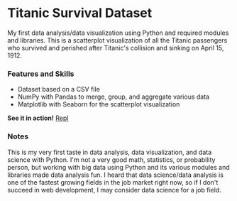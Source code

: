 # Titanic Survival Dataset
My first data analysis/data visualization using Python and required modules and libraries. This is a scatterplot visualization of all the Titanic passengers who survived and perished after Titanic's collision and sinking on April 15, 1912.

### Features and Skills
- Dataset based on a CSV file
- NumPy with Pandas to merge, group, and aggregate various data
- Matplotlib with Seaborn for the scatterplot visualization

**See it in action!** [Repl](https://repl.it/@adriculous/Titanic-Survival-Dataset)

### Notes
This is my very first taste in data analysis, data visualization, and data science with Python. I'm not a very good math, statistics, or probability person, but working with big data using Python and its various modules and libraries made data analysis fun. I heard that data science/data analysis is one of the fastest growing fields in the job market right now, so if I don't succeed in web development, I may consider data science for a job field.
